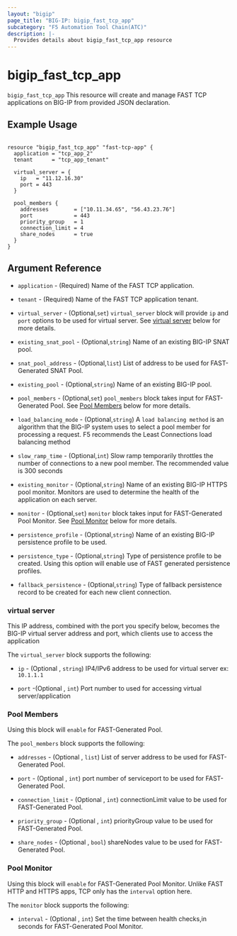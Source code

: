 ```yaml
---
layout: "bigip"
page_title: "BIG-IP: bigip_fast_tcp_app"
subcategory: "F5 Automation Tool Chain(ATC)"
description: |-
  Provides details about bigip_fast_tcp_app resource
---
```


# bigip_fast_tcp_app

`bigip_fast_tcp_app` This resource will create and manage FAST TCP applications on BIG-IP from provided JSON declaration. 


## Example Usage


```hcl

resource "bigip_fast_tcp_app" "fast-tcp-app" {
  application = "tcp_app_2"
  tenant      = "tcp_app_tenant"

  virtual_server = {
    ip   = "11.12.16.30"
    port = 443
  }

  pool_members {
    addresses        = ["10.11.34.65", "56.43.23.76"]
    port             = 443
    priority_group   = 1
    connection_limit = 4
    share_nodes      = true
  }
}

```

## Argument Reference

* `application` - (Required) Name of the FAST TCP application.

* `tenant` - (Required) Name of the FAST TCP application tenant.
  
* `virtual_server` - (Optional,`set`) `virtual_server` block will provide `ip` and `port` options to be used for virtual server.
See [virtual server](#virtual-server) below for more details. 

* `existing_snat_pool` - (Optional,`string`) Name of an existing BIG-IP SNAT pool.

* `snat_pool_address` - (Optional,`list`) List of address to be used for FAST-Generated SNAT Pool.

* `existing_pool` - (Optional,`string`) Name of an existing BIG-IP pool.

* `pool_members` - (Optional,`set`) `pool_members` block takes input for FAST-Generated Pool.
See [Pool Members](#pool-members) below for more details.

* `load_balancing_mode` - (Optional,`string`) A `load balancing method` is an algorithm that the BIG-IP system uses to select a pool member for processing a request. F5 recommends the Least Connections load balancing method

* `slow_ramp_time` - (Optional,`int`) Slow ramp temporarily throttles the number of connections to a new pool member. The recommended value is 300 seconds

* `existing_monitor` - (Optional,`string`) Name of an existing BIG-IP HTTPS pool monitor. Monitors are used to determine the health of the application on each server.

* `monitor` - (Optional,`set`) `monitor` block takes input for FAST-Generated Pool Monitor.
See [Pool Monitor](#pool-monitor) below for more details.

* `persistence_profile` - (Optional,`string`) Name of an existing BIG-IP persistence profile to be used.

* `persistence_type` - (Optional,`string`) Type of persistence profile to be created. Using this option will enable use of FAST generated persistence profiles.

* `fallback_persistence` - (Optional,`string`) Type of fallback persistence record to be created for each new client connection.


### virtual server
This IP address, combined with the port you specify below, becomes the BIG-IP virtual server address and port, which clients use to access the application

The `virtual_server` block supports the following:

* `ip` - (Optional , `string`) IP4/IPv6 address to be used for virtual server ex: `10.1.1.1`

* `port` -(Optional , `int`) Port number to used for accessing virtual server/application


### Pool Members

Using this block will `enable` for FAST-Generated Pool.

The `pool_members` block supports the following:

* `addresses` - (Optional , `list`) List of server address to be used for FAST-Generated Pool.

* `port` - (Optional , `int`) port number of serviceport to be used for FAST-Generated Pool.

* `connection_limit` - (Optional , `int`) connectionLimit value to be used for FAST-Generated Pool.

* `priority_group` - (Optional , `int`) priorityGroup value to be used for FAST-Generated Pool.

* `share_nodes` - (Optional , `bool`) shareNodes value to be used for FAST-Generated Pool.


### Pool Monitor

Using this block will `enable` for FAST-Generated Pool Monitor. Unlike FAST HTTP and HTTPS apps, TCP only has the `interval` option here.

The `monitor` block supports the following:

* `interval` - (Optional , `int`) Set the time between health checks,in seconds for FAST-Generated Pool Monitor. 
